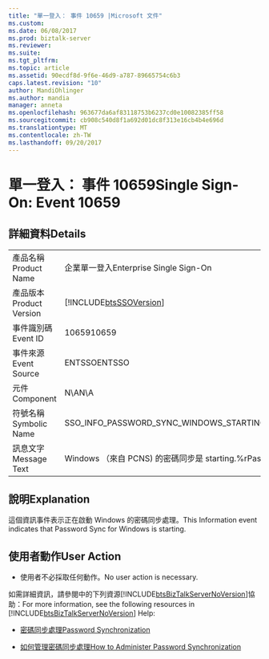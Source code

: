```yaml
---
title: "單一登入： 事件 10659 |Microsoft 文件"
ms.custom: 
ms.date: 06/08/2017
ms.prod: biztalk-server
ms.reviewer: 
ms.suite: 
ms.tgt_pltfrm: 
ms.topic: article
ms.assetid: 90ecdf8d-9f6e-46d9-a787-89665754c6b3
caps.latest.revision: "10"
author: MandiOhlinger
ms.author: mandia
manager: anneta
ms.openlocfilehash: 963677da6af83118753b6237cd0e10082385ff58
ms.sourcegitcommit: cb908c540d8f1a692d01dc8f313e16cb4b4e696d
ms.translationtype: MT
ms.contentlocale: zh-TW
ms.lasthandoff: 09/20/2017
---
```

# <a name="single-sign-on-event-10659"></a><span data-ttu-id="e5154-102">單一登入： 事件 10659</span><span class="sxs-lookup"><span data-stu-id="e5154-102">Single Sign-On: Event 10659</span></span>
## <a name="details"></a><span data-ttu-id="e5154-103">詳細資料</span><span class="sxs-lookup"><span data-stu-id="e5154-103">Details</span></span>  
  
|||  
|-|-|  
|<span data-ttu-id="e5154-104">產品名稱</span><span class="sxs-lookup"><span data-stu-id="e5154-104">Product Name</span></span>|<span data-ttu-id="e5154-105">企業單一登入</span><span class="sxs-lookup"><span data-stu-id="e5154-105">Enterprise Single Sign-On</span></span>|  
|<span data-ttu-id="e5154-106">產品版本</span><span class="sxs-lookup"><span data-stu-id="e5154-106">Product Version</span></span>|[!INCLUDE[btsSSOVersion](../includes/btsssoversion-md.md)]|  
|<span data-ttu-id="e5154-107">事件識別碼</span><span class="sxs-lookup"><span data-stu-id="e5154-107">Event ID</span></span>|<span data-ttu-id="e5154-108">10659</span><span class="sxs-lookup"><span data-stu-id="e5154-108">10659</span></span>|  
|<span data-ttu-id="e5154-109">事件來源</span><span class="sxs-lookup"><span data-stu-id="e5154-109">Event Source</span></span>|<span data-ttu-id="e5154-110">ENTSSO</span><span class="sxs-lookup"><span data-stu-id="e5154-110">ENTSSO</span></span>|  
|<span data-ttu-id="e5154-111">元件</span><span class="sxs-lookup"><span data-stu-id="e5154-111">Component</span></span>|<span data-ttu-id="e5154-112">N\A</span><span class="sxs-lookup"><span data-stu-id="e5154-112">N\A</span></span>|  
|<span data-ttu-id="e5154-113">符號名稱</span><span class="sxs-lookup"><span data-stu-id="e5154-113">Symbolic Name</span></span>|<span data-ttu-id="e5154-114">SSO_INFO_PASSWORD_SYNC_WINDOWS_STARTING</span><span class="sxs-lookup"><span data-stu-id="e5154-114">SSO_INFO_PASSWORD_SYNC_WINDOWS_STARTING</span></span>|  
|<span data-ttu-id="e5154-115">訊息文字</span><span class="sxs-lookup"><span data-stu-id="e5154-115">Message Text</span></span>|<span data-ttu-id="e5154-116">Windows （來自 PCNS) 的密碼同步是 starting.%r</span><span class="sxs-lookup"><span data-stu-id="e5154-116">Password sync for Windows (from PCNS) is starting.%r</span></span>|  
  
## <a name="explanation"></a><span data-ttu-id="e5154-117">說明</span><span class="sxs-lookup"><span data-stu-id="e5154-117">Explanation</span></span>  
 <span data-ttu-id="e5154-118">這個資訊事件表示正在啟動 Windows 的密碼同步處理。</span><span class="sxs-lookup"><span data-stu-id="e5154-118">This Information event indicates that Password Sync for Windows is starting.</span></span>  
  
## <a name="user-action"></a><span data-ttu-id="e5154-119">使用者動作</span><span class="sxs-lookup"><span data-stu-id="e5154-119">User Action</span></span>  
  
-   <span data-ttu-id="e5154-120">使用者不必採取任何動作。</span><span class="sxs-lookup"><span data-stu-id="e5154-120">No user action is necessary.</span></span>  
  
 <span data-ttu-id="e5154-121">如需詳細資訊，請參閱中的下列資源[!INCLUDE[btsBizTalkServerNoVersion](../includes/btsbiztalkservernoversion-md.md)]協助：</span><span class="sxs-lookup"><span data-stu-id="e5154-121">For more information, see the following resources in [!INCLUDE[btsBizTalkServerNoVersion](../includes/btsbiztalkservernoversion-md.md)] Help:</span></span>  
  
-   [<span data-ttu-id="e5154-122">密碼同步處理</span><span class="sxs-lookup"><span data-stu-id="e5154-122">Password Synchronization</span></span>](../core/password-synchronization2.md)  
  
-   [<span data-ttu-id="e5154-123">如何管理密碼同步處理</span><span class="sxs-lookup"><span data-stu-id="e5154-123">How to Administer Password Synchronization</span></span>](../core/how-to-administer-password-synchronization.md)